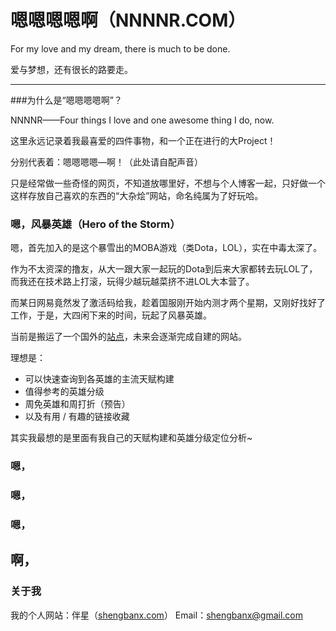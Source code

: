# 嗯嗯嗯嗯啊（NNNNR.COM）
For my love and my dream, there is much to be done.

爱与梦想，还有很长的路要走。

***

###为什么是“嗯嗯嗯嗯啊”？

NNNNR——Four things I love and one awesome thing I do, now.

这里永远记录着我最喜爱的四件事物，和一个正在进行的大Project！

分别代表着：嗯嗯嗯嗯—啊！（此处请自配声音）

只是经常做一些奇怪的网页，不知道放哪里好，不想与个人博客一起，只好做一个这样存放自己喜欢的东西的“大杂烩”网站，命名纯属为了好玩哈。

### 嗯，风暴英雄（Hero of the Storm）
嗯，首先加入的是这个暴雪出的MOBA游戏（类Dota，LOL），实在中毒太深了。

作为不太资深的撸友，从大一跟大家一起玩的Dota到后来大家都转去玩LOL了，而我还在技术路上打滚，玩得少越玩越菜挤不进LOL大本营了。

而某日网易竟然发了激活码给我，趁着国服刚开始内测才两个星期，又刚好找好了工作，于是，大四闲下来的时间，玩起了风暴英雄。

当前是搬运了一个国外的[站点](http://hots.nnnnr.com)，未来会逐渐完成自建的网站。

理想是：
- 可以快速查询到各英雄的主流天赋构建
- 值得参考的英雄分级
- 周免英雄和周打折（预告）
- 以及有用 / 有趣的链接收藏

其实我最想的是里面有我自己的天赋构建和英雄分级定位分析~

### 嗯，
### 嗯，
### 嗯，

## 啊，

### 关于我

我的个人网站：伴星（[shengbanx.com](http://shengbanx.com)）
Email：shengbanx@gmail.com
